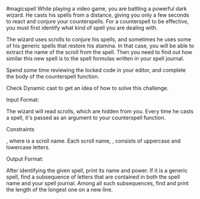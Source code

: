 #magicspell
While playing a video game, you are battling a powerful dark wizard. He casts his spells from a distance, giving you only a few seconds to react and conjure your counterspells. For a counterspell to be effective, you must first identify what kind of spell you are dealing with.

The wizard uses scrolls to conjure his spells, and sometimes he uses some of his generic spells that restore his stamina. In that case, you will be able to extract the name of the scroll from the spell. Then you need to find out how similar this new spell is to the spell formulas written in your spell journal.

Spend some time reviewing the locked code in your editor, and complete the body of the counterspell function.

Check Dynamic cast to get an idea of how to solve this challenge.

Input Format:

The wizard will read  scrolls, which are hidden from you.
Every time he casts a spell, it's passed as an argument to your counterspell function.

Constraints

, where  is a scroll name.
Each scroll name, , consists of uppercase and lowercase letters.


Output Format:

After identifying the given spell, print its name and power.
If it is a generic spell, find a subsequence of letters that are contained in both the spell name and your spell journal. Among all such subsequences, find and print the length of the longest one on a new line.
